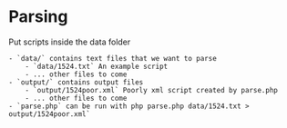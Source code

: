 # Parsing

Put scripts inside the data folder

	- `data/` contains text files that we want to parse
		- `data/1524.txt` An example script
		- ... other files to come
	- `output/` contains output files
		- `output/1524poor.xml` Poorly xml script created by parse.php
		- ... other files to come
	- `parse.php` can be run with php parse.php data/1524.txt > output/1524poor.xml`

